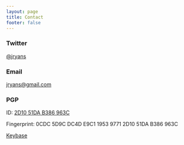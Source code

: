 ```yaml
---
layout: page
title: Contact
footer: false
---
```


### Twitter

[@jryans][2]

### Email

[jryans@gmail.com][1]

### PGP

ID: [2D10 51DA B386 963C][3]

Fingerprint: 0CDC 5D9C DC4D E9C1 1953 9771 2D10 51DA B386 963C

[Keybase][4]

[1]: mailto:jryans@gmail.com
[2]: https://twitter.com/jryans
[3]: /keys/jryans.pub.asc
[4]: https://keybase.io/jryans
